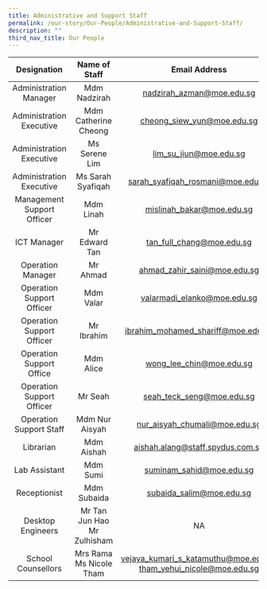```yaml
---
title: Administrative and Support Staff
permalink: /our-story/Our-People/Administrative-and-Support-Staff/
description: ""
third_nav_title: Our People
---
```

| Designation 	| Name of Staff	| Email Address 	|
|:---:	|:---:	|:---:	|
| Administration Manager 	| Mdm Nadzirah  	| nadzirah_azman@moe.edu.sg 	|
 Administration Executive 	| Mdm Catherine Cheong  	| cheong_siew_yun@moe.edu.sg 	|
| Administration Executive 	| Ms Serene Lim 	| lim_su_jiun@moe.edu.sg 	|
|Administration Executive| Ms Sarah Syafiqah | sarah_syafiqah_rosmani@moe.edu.sg
| Management Support Officer 	| Mdm Linah 	| mislinah_bakar@moe.edu.sg 	|
| ICT Manager 	| Mr Edward Tan 	| tan_full_chang@moe.edu.sg 	|
| Operation Manager 	| Mr Ahmad  	| ahmad_zahir_saini@moe.edu.sg 	|
| Operation Support Officer 	| Mdm Valar 	| valarmadi_elanko@moe.edu.sg 	|
| Operation Support Officer 	| Mr Ibrahim  	| ibrahim_mohamed_shariff@moe.edu.sg 	|
| Operation Support Office 	| Mdm Alice  	| wong_lee_chin@moe.edu.sg 	|
Operation Support Officer 	| Mr Seah  	| seah_teck_seng@moe.edu.sg 	|
|Operation Support Staff| Mdm Nur Aisyah | nur_aisyah_chumali@moe.edu.sg
| Librarian 	| Mdm Aishah  	| aishah.alang@staff.spydus.com.sg 	||
| Lab Assistant 	| Mdm Sumi 	| suminam_sahid@moe.edu.sg 	|
| Receptionist 	| Mdm Subaida 	| subaida_salim@moe.edu.sg 	|
| Desktop Engineers 	| Mr Tan Jun Hao <br> Mr Zulhisham	| NA 	|
| School Counsellors 	| Mrs Rama <br>  Ms Nicole Tham 	| vejaya_kumari_s_katamuthu@moe.edu.sg tham_yehui_nicole@moe.edu.sg 	|